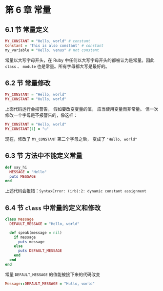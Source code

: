 # 第 6 章 常量

## 6.1 节 常量定义

```ruby
MY_CONSTANT = "Hello, world" # constant
Constant = 'This is also constant' # constant
my_variable = "Hello, venus" # not constant
```

常量以大写字母开头，在 Ruby 中任何以大写字母开头的都被认为是常量。因此 `class` 、 `module` 也是常量。所有字母都大写是最好的。

## 6.2 节 常量修改

```ruby
MY_CONSTANT = "Hello, world"
MY_CONSTANT = "Hullo, world"
```

上面代码运行会报警告， 假如要改变变量的值， 应当使用变量而非常量。 但一次修改一个字母是不报警告的，像这样：

```ruby
MY_CONSTANT = "Hello, world"
MY_CONSTANT[1] = "u"
```

现在，修改了 `MY_CONSTANT` 第二个字母之后， 变成了 `"Hullo, world"`

## 6.3 节 方法中不能定义常量

```ruby
def say_hi
  MESSAGE = "Hello"
  puts MESSAGE
end
```

上述代码会报错：`SyntaxError: (irb):2: dynamic constant assignment`

## 6.4 节 `class` 中常量的定义和修改

```ruby
class Message
  DEFAULT_MESSAGE = "Hello, world"

  def speak(message = nil)
    if message
      puts message
    else
      puts DEFAULT_MESSAGE
    end
  end
end
```

常量 `DEFAULT_MESSAGE` 的值能被接下来的代码改变

```ruby
Message::DEFAULT_MESSAGE = "Hullo, world"
```
